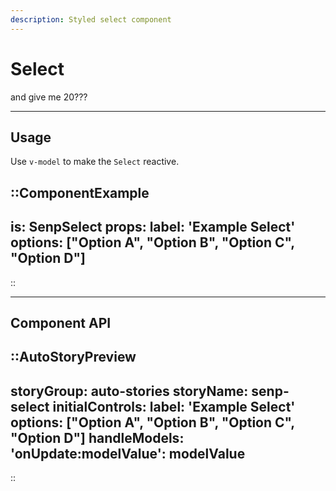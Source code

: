 ```yaml
---
description: Styled select component
---
```


# Select

and give me 20???

---

## Usage

Use `v-model` to make the `Select` reactive.

::ComponentExample
---
is: SenpSelect
props:
  label: 'Example Select'
  options: ["Option A", "Option B", "Option C", "Option D"]
---
::

<hr class="my-20">

## Component API

::AutoStoryPreview
---
storyGroup: auto-stories
storyName: senp-select
initialControls:
  label: 'Example Select'
  options: ["Option A", "Option B", "Option C", "Option D"]
handleModels:
  'onUpdate:modelValue': modelValue
---
::